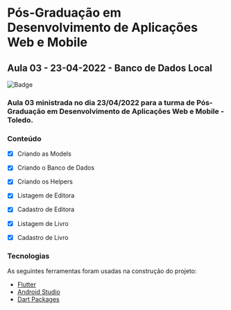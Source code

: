 # Pós-Graduação em Desenvolvimento de Aplicações Web e Mobile
## Aula 03 - 23-04-2022 - Banco de Dados Local

![Badge](https://img.shields.io/badge/Marcos%20Dias%20Vendramini-Flutter-blue)

### Aula 03 ministrada no dia 23/04/2022 para a turma de Pós-Graduação em Desenvolvimento de Aplicações Web e Mobile - Toledo.

### Conteúdo

- [x] Criando as Models
- [x] Criando o Banco de Dados
- [x] Criando os Helpers
- [x] Listagem de Editora
- [x] Cadastro de Editora
- [x] Listagem de Livro
- [x] Cadastro de Livro


### Tecnologias

As seguintes ferramentas foram usadas na construção do projeto:

- [Flutter](https://flutter.dev/)
- [Android Studio](https://developer.android.com/studio)
- [Dart Packages](https://pub.dev/)

